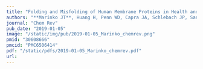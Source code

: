 ```yaml
---
title: "Folding and Misfolding of Human Membrane Proteins in Health and Disease: From Single Molecules to Cellular Proteostasis"
authors: "**Marinko JT**, Huang H, Penn WD, Capra JA, Schlebach JP, Sanders CR."
journal: "Chem Rev"
pub_date: "2019-01-05"
image: "/static/img/pub/2019-01-05_Marinko_chemrev.png"
pmid: "30608666"
pmcid: "PMC6506414"
pdf: "/static/pdfs/2019-01-05_Marinko_chemrev.pdf"
url: 
---
```

